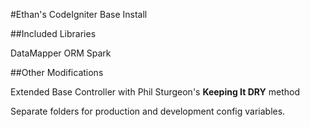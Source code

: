 #Ethan's CodeIgniter Base Install

##Included Libraries

DataMapper ORM
Spark

##Other Modifications

Extended Base Controller with Phil Sturgeon's **Keeping It DRY** method

Separate folders for production and development config variables.

